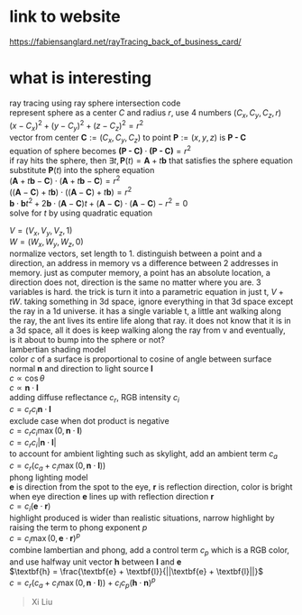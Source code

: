 # link to website
https://fabiensanglard.net/rayTracing_back_of_business_card/

# what is interesting
ray tracing using ray sphere intersection code</br>
represent sphere as a center $C$ and radius $r$, use 4 numbers $(C_x, C_y, C_z, r)$</br>
$(x - C_x) ^ 2 + (y - C_y) ^ 2 + (z - C_z) ^ 2 = r ^ 2$</br>
$\text{vector from center } \textbf{C} := (C_x, C_y, C_z) \text{ to point } \textbf{P} := (x, y, z) \text{ is } \textbf{P - C}$</br>
$\text{equation of sphere becomes }  \textbf{(P - C)} \cdot \textbf{(P - C)} = r ^ 2$</br>
$\text{if ray hits the sphere, then } \exists t, \textbf{P}(t) = \textbf{A} + t\textbf{b} \text{ that satisfies the sphere equation}$</br>
$\text{substitute } \textbf{P}(t) \text{ into the sphere equation }$</br>
$(\textbf{A} + t\textbf{b} - \textbf{C}) \cdot (\textbf{A} + t\textbf{b} - \textbf{C}) = r ^ 2$</br>
$((\textbf{A} - \textbf{C}) + t\textbf{b}) \cdot ((\textbf{A} - \textbf{C}) + t\textbf{b}) = r ^ 2$</br>
$\textbf{b} \cdot \textbf{b} t ^ 2 + 2\textbf{b} \cdot (\textbf{A} - \textbf{C}) t + (\textbf{A} - \textbf{C}) \cdot (\textbf{A} - \textbf{C}) - r ^ 2 = 0$</br>
$\text{solve for } t \text{ by using quadratic equation}$

$V = (V_x, V_y, V_z, 1)$</br>
$W = (W_x, W_y, W_z, 0)$</br>
normalize vectors, set length to 1. distinguish between a point and a direction,
an address in memory vs a difference between 2 addresses in memory.
just as computer memory, a point has an absolute location, a direction does not, direction is the same no matter where you are.
3 variables is hard. the trick is turn it into a parametric equation in just t, $V + tW$. 
taking something in 3d space, ignore everything in that 3d space except the ray in a 1d universe. it has a single variable t, a little ant walking along the ray, the ant lives its entire life along that ray.
it does not know that it is in a 3d space, all it does is keep walking along the ray from v and eventually, is it about to 
bump into the sphere or not?</br>
lambertian shading model</br>
color $c$ of a surface is proportional to cosine of angle between surface normal $\textbf{n}$ and direction to light source $\textbf{l}$</br>
$c \propto \cos\theta$</br>
$c \propto \textbf{n} \cdot \textbf{l}$</br>
adding diffuse reflectance $c_r$, RGB intensity $c_i$</br>
$c = c_r c_i \textbf{n} \cdot \textbf{l}$</br>
exclude case when dot product is negative</br>
$c = c_r c_i \max(0, \textbf{n} \cdot \textbf{l})$</br>
$c = c_r c_i |\textbf{n} \cdot \textbf{l}|$</br>
to account for ambient lighting such as skylight, add an ambient term $c_a$</br>
$c = c_r(c_a + c_i \max(0, \textbf{n} \cdot \textbf{l}))$</br>
phong lighting model</br>
$\textbf{e}$ is direction from the spot to the eye, $\textbf{r}$ is reflection direction, color is bright when eye direction $\textbf{e}$ lines up with reflection direction $\textbf{r}$</br>
$c = c_i (\textbf{e} \cdot \textbf{r})$</br>
highlight produced is wider than realistic situations, narrow highlight by raising the term to phong exponent $p$</br>
$c = c_i \max(0, \textbf{e} \cdot \textbf{r}) ^ p$</br>
combine lambertian and phong, add a control term $c_p$ which is a RGB color, and use halfway unit vector $\textbf{h}$ between $\textbf{l}$ and $\textbf{e}$</br>
$\textbf{h} = \frac{\textbf{e} + \textbf{l}}{||\textbf{e} + \textbf{l}||}$</br>
$c = c_r(c_a + c_l \max(0, \textbf{n} \cdot \textbf{l})) + c_i c_p(\textbf{h} \cdot \textbf{n}) ^ p$</br>
>Xi Liu
